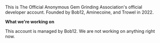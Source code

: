 This is The Official Anonymous Gem Grinding Association's official developer account.
Founded by Bob12, Aminecoine, and Trowel in 2022.



**What we're working on**


This account is managed by Bob12.
We are not working on anything right now.

